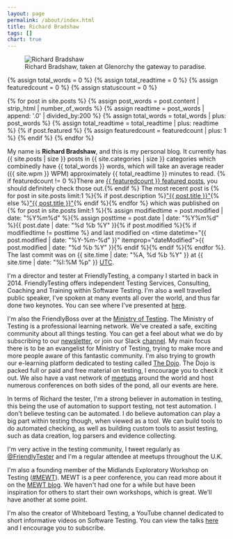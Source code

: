 ```yaml
---
layout: page
permalink: /about/index.html
title: Richard Bradshaw
tags: []
chart: true
---
```

<figure>
  <img src="{{ site.url }}/images/richardAbout.jpg" alt="Richard Bradshaw">
  <figcaption>Richard Bradshaw, taken at Glenorchy the gateway to paradise.</figcaption>
</figure>

{% assign total_words = 0 %}
{% assign total_readtime = 0 %}
{% assign featuredcount = 0 %}
{% assign statuscount = 0 %}

{% for post in site.posts %}
    {% assign post_words = post.content | strip_html | number_of_words %}
    {% assign readtime = post_words | append: '.0' | divided_by:200 %}
    {% assign total_words = total_words | plus: post_words %}
    {% assign total_readtime = total_readtime | plus: readtime %}
    {% if post.featured %}
    {% assign featuredcount = featuredcount | plus: 1 %}
    {% endif %}
{% endfor %}


My name is **Richard Bradshaw**, and this is my personal blog. It currently has {{ site.posts | size }} posts in {{ site.categories | size }} categories which combinedly have {{ total_words }} words, which will take an average reader ({{ site.wpm }} WPM) approximately <span class="time">{{ total_readtime }}</span> minutes to read. {% if featuredcount != 0 %}There are <a href="{{ site.url }}/featured">{{ featuredcount }} featured posts</a>, you should definitely check those out.{% endif %} The most recent post is {% for post in site.posts limit:1 %}{% if post.description %}<a href="{{ site.url }}{{ post.url }}" title="{{ post.description }}">"{{ post.title }}"</a>{% else %}<a href="{{ site.url }}{{ post.url }}" title="{{ post.description }}" title="Read more about {{ post.title }}">"{{ post.title }}"</a>{% endif %}{% endfor %} which was published on {% for post in site.posts limit:1 %}{% assign modifiedtime = post.modified | date: "%Y%m%d" %}{% assign posttime = post.date | date: "%Y%m%d" %}<time datetime="{{ post.date | date_to_xmlschema }}" class="post-time">{{ post.date | date: "%d %b %Y" }}</time>{% if post.modified %}{% if modifiedtime != posttime %} and last modified on <time datetime="{{ post.modified | date: "%Y-%m-%d" }}" itemprop="dateModified">{{ post.modified | date: "%d %b %Y" }}</time>{% endif %}{% endif %}{% endfor %}. The last commit was on {{ site.time | date: "%A, %d %b %Y" }} at {{ site.time | date: "%I:%M %p" }} [UTC](http://en.wikipedia.org/wiki/Coordinated_Universal_Time "Temps Universel Coordonné").

I'm a director and tester at FriendlyTesting, a company I started in back in 2014. FriendlyTesting offers independent Testing Services, Consulting, Coaching and Training within Software Testing. I'm also a well travelled public speaker, I've spoken at many events all over the world, and thus far done two keynotes. You can see where I've presented at [here](http://www.thefriendlytester.co.uk/p/talks-workshops.html).

I'm also the FriendlyBoss over at the [Ministry of Testing](https://www.ministryoftesting.com/). The Ministry of Testing is a professional learning network. We've created a safe, exciting community about all things testing. You can get a feel about what we do by subscribing to our [newsletter](https://www.ministryoftesting.com/subscribe/), or join our Slack [channel](https://www.ministryoftesting.com/slack). My main focus there is to be an evangelist for Ministry of Testing, trying to make more and more people aware of this fantastic community. I'm also trying to growth our e-learning platform dedicated to testing called [The Dojo](http://ministryoftesting.com/). The Dojo is packed full or paid and free material on testing, I encourage you to check it out. We also have a vast network of [meetups](http://ministryoftesting.com/meetups) around the world and host numerous conferences on both sides of the pond, all our events are here.

In terms of Richard the tester, I'm a strong believer in automation in testing, this being the use of automation to support testing, not test automation. I don't believe testing can be automated. I do believe automation can play a big part within testing though, when viewed as a tool. We can build tools to do automated checking, as well as building custom tools to assist testing, such as data creation, log parsers and evidence collecting.

I'm very active in the testing community, I tweet regularly as [@FriendlyTester](https://twitter.com/friendlytester) and I'm a regular attendee at meetups throughout the U.K.

I'm also a founding member of the Midlands Exploratory Workshop on Testing ([#MEWT](https://twitter.com/search?q=%23MEWT&src=typd)). MEWT is a peer conference, you can read more about it on the [MEWT blog](https://mewtblog.wordpress.com/). We haven't had one for a while but have been inspiration for others to start their own workshops, which is great. We'll have another at some point.

I'm also the creator of Whiteboard Testing, a YouTube channel dedicated to short informative videos on Software Testing. You can view the talks [here](https://www.youtube.com/channel/UC0QZWhi0ojqNte3ey7RD0qQ) and I encourage you to subscribe.
